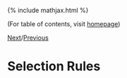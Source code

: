 {% include mathjax.html %}

(For table of contents, visit [homepage](/README.md))

[Next](.md)/[Previous](.md)

# Selection Rules
